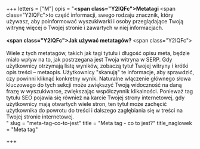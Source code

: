 +++
letters = ["M"]
opis = "<strong><span class=\"Y2IQFc\">Metatagi </span></strong><span class=\"Y2IQFc\">to część informacji, swego rodzaju znacznik, który używasz, aby poinformować wyszukiwarki i osoby przeglądające Twoją witrynę więcej o Twojej stronie i zawartych w niej informacjach.<br><br></span><strong><span class=\"Y2IQFc\">Jak używać metatagów? </span></strong><span class=\"Y2IQFc\"><br><br>Wiele z tych metatagów, takich jak tagi tytułu i długość opisu meta, będzie miało wpływ na to, jak postrzegana jest Twoja witryna w SERP. Gdy użytkownicy otrzymają listę wyników, zobaczą tytuł Twojej witryny i krótki opis treści – metaopis. Użytkownicy \"skanują\" te informacje, aby sprawdzić, czy powinni kliknąć konkretny wynik. Naturalne włączenie głównego słowa kluczowego do tych sekcji może zwiększyć Twoją widoczność na daną frazę w wyszukiwarce, zwiększając współczynnik klikalności. Ponieważ tag tytułu SEO pojawia się również na karcie Twojej strony internetowej, gdy użytkownicy mają otwartych wiele stron, ten tytuł może zachęcić użytkownika do powrotu do treści i dalszego zagłębiania się w treści na Twojej stronie internetowej. </span><br>"
slug = "meta-tag-co-to-jest"
title = "Meta tag - co to jest?"
title_naglowek = "Meta tag"

+++
